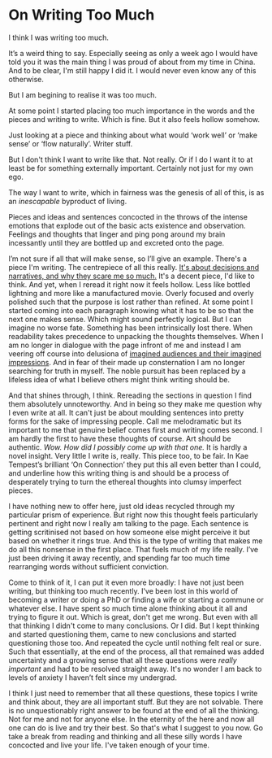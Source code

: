 # On Writing Too Much

I think I was writing too much.

It’s a weird thing to say. Especially seeing as only a week ago I would have told you it was the main thing I was proud of about from my time in China. And to be clear, I'm still happy I did it. I would never even know any of this otherwise.

But I am begining to realise it was too much. 

At some point I started placing too much importance in the words and the pieces and writing to write. Which is fine. But it also feels hollow somehow. 

Just looking at a piece and thinking about what would ‘work well’ or ‘make sense’ or ‘flow naturally’. Writer stuff.

But I don't think I want to write like that. Not really. Or if I do I want it to at least be for something externally important. Certainly not just for my own ego.

The way I want to write, which in fairness was the genesis of all of this, is as an *inescapable* byproduct of living.

 Pieces and ideas and sentences concocted in the throws of the intense emotions that explode out of the basic acts existence and observation.  
Feelings and thoughts that linger and ping pong around my brain incessantly until they are bottled up and excreted onto the page.  
   
I’m not sure if all that will make sense, so I’ll give an example. There's a piece I'm writing. The centrepiece of all this really. <a href="content/ORTTYAR.md" class="expand-essay">It's about decisions and narratives, and why they scare me so much.</a> It's a decent piece, I'd like to think. And yet, when I reread it right now it feels hollow. Less like bottled lightning and more like a manufactured movie. Overly focused and overly polished such that the purpose is lost rather than refined. At some point I started coming into each paragraph knowing what it has to be so that the next one makes sense. Which might sound perfectly logical. But I can imagine no worse fate. Something has been intrinsically lost there. When readability takes precedence to unpacking the thoughts themselves. When I am no longer in dialogue with the page infront of me and instead I am veering off course into delusiona of <a href="content/OWAO.md" class="expand-essay">imagined audiences and their imagined impressions</a>. And in fear of their made up consternation I am no longer searching for truth in myself. The noble pursuit has been replaced by a lifeless idea of what I believe others might think writing should be.

And that shines through, I think. Rereading the sections in question I find them absolutely unnoteworthy. And in being so they make me question why I even write at all. It can't just be about moulding sentences into pretty forms for the sake of impressing people. Call me melodramatic but its important to me that genuine belief comes first and writing comes second. I am hardly the first to have these thoughts of course. Art should be authentic. *Wow. How did I possibly come up with that one.* It is hardly a novel insight. Very little I write is, really. This piece too, to be fair. In Kae Tempest’s brilliant ‘On Connection’ they put this all even better than I could, and underline how this writing thing is and should be a process of desperately trying to turn the ethereal thoughts into clumsy imperfect pieces.

I have nothing new to offer here, just old ideas recycled through my particular prism of experience. But right now this thought feels particularly pertinent and right now I really am talking to the page. Each sentence is getting scritinised not based on how someone else might perceive it but based on whether it rings true. And this is the type of writing that makes me do all this nonsense in the first place. That fuels much of my life really. I’ve just been driving it away recently, and spending far too much time rearranging words without sufficient conviction.  
   
Come to think of it, I can put it even more broadly: I have not just been writing, but thinking too much recently. I've been lost in this world of becoming a writer or doing a PhD or finding a wife or starting a commune or whatever else. I have spent so much time alone thinking about it all and trying to figure it out. Which is great, don't get me wrong. But even with all that thinking I didn't come to many conclusions. Or I did. But I kept thinking and started questioning them, came to new conclusions and started questioning those too. And repeated the cycle until nothing felt real or sure. Such that essentially, at the end of the process, all that remained was added uncertainty and a growing sense that all these questions were *really important* and had to be resolved straight away. It's no wonder I am back to levels of anxiety I haven’t felt since my undergrad.

I think I just need to remember that all these questions, these topics I write and think about, they are all important stuff. But they are not solvable. There is no unquestionably right answer to be found at the end of all the thinking. Not for me and not for anyone else. In the eternity of the here and now all one can do is live and try their best. So that's what I suggest to you now. Go take a break from reading and thinking and all these silly words I have concocted and live your life. I've taken enough of your time.